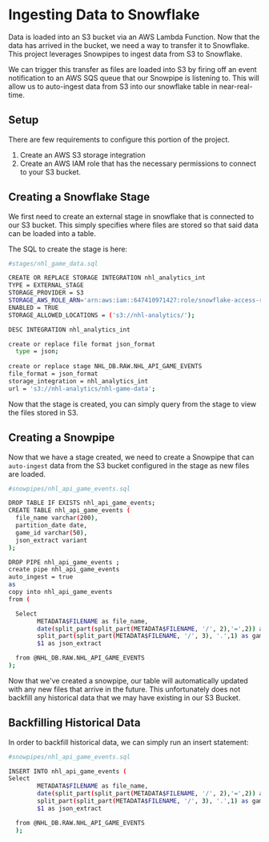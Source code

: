 # Ingesting Data to Snowflake
Data is loaded into an S3 bucket via an AWS Lambda Function. Now that the data has arrived in the bucket, we need a way to transfer it to Snowflake. This project leverages Snowpipes to ingest data from S3 to Snowflake.

 We can trigger this transfer as files are loaded into S3 by firing off an event notification to an AWS SQS queue that our Snowpipe is listening to. This will allow us to auto-ingest data from S3 into our snowflake table in near-real-time.

 ## Setup 
 There are few requirements to configure this portion of the project.
 1. Create an AWS S3 storage integration
 2. Create an AWS IAM role that has the necessary permissions to connect to your S3 bucket. 

## Creating a Snowflake Stage
We first need to create an external stage in snowflake that is connected to our S3 bucket. This simply specifies where files are stored so that said data can be loaded into a table. 

The SQL to create the stage is here: 
``` sh 
#stages/nhl_game_data.sql

CREATE OR REPLACE STORAGE INTEGRATION nhl_analytics_int
TYPE = EXTERNAL_STAGE
STORAGE_PROVIDER = S3
STORAGE_AWS_ROLE_ARN='arn:aws:iam::647410971427:role/snowflake-access-role'
ENABLED = TRUE
STORAGE_ALLOWED_LOCATIONS = ('s3://nhl-analytics/');

DESC INTEGRATION nhl_analytics_int

create or replace file format json_format
  type = json;
  
create or replace stage NHL_DB.RAW.NHL_API_GAME_EVENTS
file_format = json_format
storage_integration = nhl_analytics_int
url = 's3://nhl-analytics/nhl-game-data';
```
Now that the stage is created, you can simply query from the stage to view the files stored in S3.

## Creating a Snowpipe
Now that we have a stage created, we need to create a Snowpipe that can `auto-ingest` data from the S3 bucket configured in the stage as new files are loaded.

``` sh
#snowpipes/nhl_api_game_events.sql 

DROP TABLE IF EXISTS nhl_api_game_events;
CREATE TABLE nhl_api_game_events (
  file_name varchar(200),
  partition_date date,
  game_id varchar(50),
  json_extract variant
);

DROP PIPE nhl_api_game_events ;
create pipe nhl_api_game_events 
auto_ingest = true
as 
copy into nhl_api_game_events 
from (

  Select         
        METADATA$FILENAME as file_name,
        date(split_part(split_part(METADATA$FILENAME, '/', 2),'=',2)) as partition_date,
        split_part(split_part(METADATA$FILENAME, '/', 3), '.',1) as game_id,
        $1 as json_extract

  from @NHL_DB.RAW.NHL_API_GAME_EVENTS
);
```

Now that we've created a snowpipe, our table will automatically updated with any new files that arrive in the future. This unfortunately does not backfill any historical data that we may have existing in our S3 Bucket.

## Backfilling Historical Data
In order to backfill historical data, we can simply run an insert statement: 
```sh 
#snowpipes/nhl_api_game_events.sql 

INSERT INTO nhl_api_game_events (
Select         
        METADATA$FILENAME as file_name,
        date(split_part(split_part(METADATA$FILENAME, '/', 2),'=',2)) as partition_date,
        split_part(split_part(METADATA$FILENAME, '/', 3), '.',1) as game_id,
        $1 as json_extract

  from @NHL_DB.RAW.NHL_API_GAME_EVENTS
  );
  ```